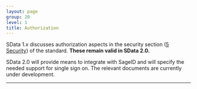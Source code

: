 ```yaml
---
layout: page
group: 20
level: 1
title: Authorization
---
```


SData 1.x discusses authorization aspects in the security section ([5 Security](../../core/0500/ "5 Security")) of the standard. **These 
remain valid in SData 2.0.**

SData 2.0 will provide means to integrate with SageID and will specify the needed support for single sign 
on. The relevant documents are currently under development.

***